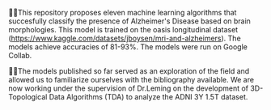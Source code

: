 👩‍🔬This repository proposes eleven machine learning algorithms that succesfully classify the presence of Alzheimer's Disease based on brain morphologies. This model is trained on the oasis longitudinal dataset (https://www.kaggle.com/datasets/jboysen/mri-and-alzheimers). The models achieve accuracies of 81-93%. The models were run on Google Collab. 

🧑‍🔬The models published so far served as an exploration of the field and allowed us to familiarize ourselves with the bibliography available. We are now working under the supervision of Dr.Leming on the development of 3D-Topological Data Algorithms (TDA) to analyze the ADNI 3Y 1.5T dataset.
